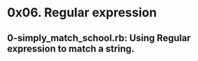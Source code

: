 # 0x06. Regular expression
## 0-simply_match_school.rb: Using Regular expression to match a string.
